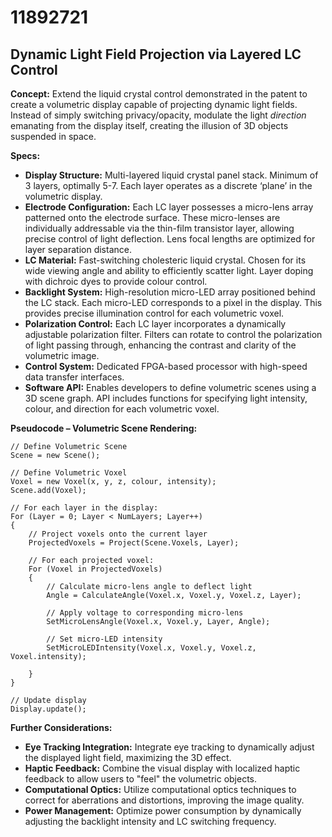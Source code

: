 # 11892721

## Dynamic Light Field Projection via Layered LC Control

**Concept:** Extend the liquid crystal control demonstrated in the patent to create a volumetric display capable of projecting dynamic light fields. Instead of simply switching privacy/opacity, modulate the light *direction* emanating from the display itself, creating the illusion of 3D objects suspended in space.

**Specs:**

*   **Display Structure:** Multi-layered liquid crystal panel stack. Minimum of 3 layers, optimally 5-7. Each layer operates as a discrete ‘plane’ in the volumetric display.
*   **Electrode Configuration:** Each LC layer possesses a micro-lens array patterned onto the electrode surface. These micro-lenses are individually addressable via the thin-film transistor layer, allowing precise control of light deflection. Lens focal lengths are optimized for layer separation distance.
*   **LC Material:** Fast-switching cholesteric liquid crystal.  Chosen for its wide viewing angle and ability to efficiently scatter light. Layer doping with dichroic dyes to provide colour control.
*   **Backlight System:** High-resolution micro-LED array positioned behind the LC stack. Each micro-LED corresponds to a pixel in the display. This provides precise illumination control for each volumetric voxel.
*   **Polarization Control:**  Each LC layer incorporates a dynamically adjustable polarization filter. Filters can rotate to control the polarization of light passing through, enhancing the contrast and clarity of the volumetric image.
*   **Control System:** Dedicated FPGA-based processor with high-speed data transfer interfaces.
*   **Software API:** Enables developers to define volumetric scenes using a 3D scene graph. API includes functions for specifying light intensity, colour, and direction for each volumetric voxel.

**Pseudocode – Volumetric Scene Rendering:**

```
// Define Volumetric Scene
Scene = new Scene();

// Define Volumetric Voxel
Voxel = new Voxel(x, y, z, colour, intensity);
Scene.add(Voxel);

// For each layer in the display:
For (Layer = 0; Layer < NumLayers; Layer++)
{
    // Project voxels onto the current layer
    ProjectedVoxels = Project(Scene.Voxels, Layer);

    // For each projected voxel:
    For (Voxel in ProjectedVoxels)
    {
        // Calculate micro-lens angle to deflect light
        Angle = CalculateAngle(Voxel.x, Voxel.y, Voxel.z, Layer);

        // Apply voltage to corresponding micro-lens
        SetMicroLensAngle(Voxel.x, Voxel.y, Layer, Angle);

        // Set micro-LED intensity
        SetMicroLEDIntensity(Voxel.x, Voxel.y, Voxel.z, Voxel.intensity);

    }
}

// Update display
Display.update();
```

**Further Considerations:**

*   **Eye Tracking Integration:** Integrate eye tracking to dynamically adjust the displayed light field, maximizing the 3D effect.
*   **Haptic Feedback:** Combine the visual display with localized haptic feedback to allow users to "feel" the volumetric objects.
*   **Computational Optics:** Utilize computational optics techniques to correct for aberrations and distortions, improving the image quality.
*   **Power Management:** Optimize power consumption by dynamically adjusting the backlight intensity and LC switching frequency.